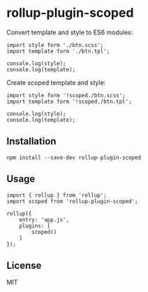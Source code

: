 rollup-plugin-scoped
=====

Convert template and style to ES6 modules:

```
import style form './btn.scss';
import template form './btn.tpl';

console.log(style);
console.log(template);
```

Create scoped template and style:

```
import style form '!scoped./btn.scss';
import template form '!scoped./btn.tpl';

console.log(style);
console.log(template);
```

## Installation

```
npm install --save-dev rollup-plugin-scoped
```

## Usage

```
import { rollup } from 'rollup';
import scoped from 'rollup-plugin-scoped';

rollup({
    entry: 'app.js',
    plugins: [
        scoped()
    ]
});
```

## License

MIT
